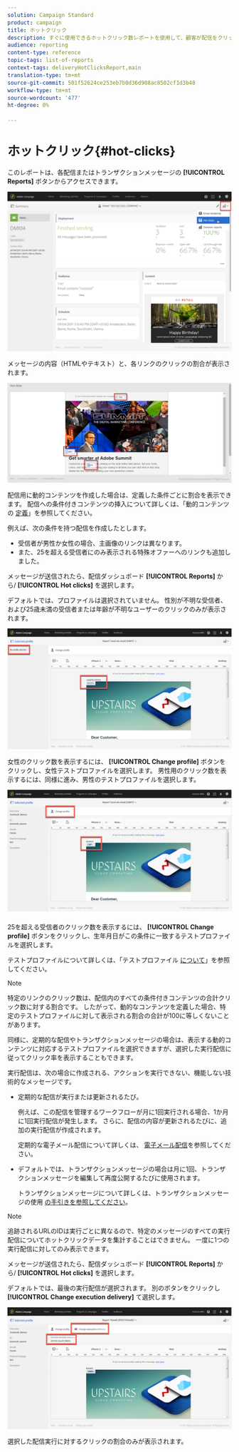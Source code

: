 ```yaml
---
solution: Campaign Standard
product: campaign
title: ホットクリック
description: すぐに使用できるホットクリック数レポートを使用して、顧客が配信をクリックした場所を知ることができます。
audience: reporting
content-type: reference
topic-tags: list-of-reports
context-tags: deliveryHotClicksReport,main
translation-type: tm+mt
source-git-commit: 501f52624ce253eb7b0d36d908ac8502cf1d3b48
workflow-type: tm+mt
source-wordcount: '477'
ht-degree: 0%

---
```



# ホットクリック{#hot-clicks}

このレポートは、各配信またはトランザクションメッセージの **[!UICONTROL Reports]** ボタンからアクセスできます。

![](assets/delivery_reports_hot-clicks_4.png)

メッセージの内容（HTMLやテキスト）と、各リンクのクリックの割合が表示されます。

![](assets/delivery_reports_10.png)

配信用に動的コンテンツを作成した場合は、定義した条件ごとに割合を表示できます。 配信への条件付きコンテンツの挿入について詳しくは、「動的コンテンツの [定義](../../designing/using/personalization.md#defining-dynamic-content-in-an-email)」を参照してください。

例えば、次の条件を持つ配信を作成したとします。

* 受信者が男性か女性の場合、主画像のリンクは異なります。
* また、25を超える受信者にのみ表示される特殊オファーへのリンクも追加しました。

メッセージが送信されたら、配信ダッシュボード **[!UICONTROL Reports]** から/ **[!UICONTROL Hot clicks]** を選択します。

デフォルトでは、プロファイルは選択されていません。 性別が不明な受信者、および25歳未満の受信者または年齢が不明なユーザーのクリックのみが表示されます。

![](assets/delivery_reports_hot-clicks_1.png)

女性のクリック数を表示するには、 **[!UICONTROL Change profile]** ボタンをクリックし、女性テストプロファイルを選択します。 男性用のクリック数を表示するには、同様に進み、男性のテストプロファイルを選択します。

![](assets/delivery_reports_hot-clicks_2.png)

25を超える受信者のクリック数を表示するには、 **[!UICONTROL Change profile]** ボタンをクリックし、生年月日がこの条件に一致するテストプロファイルを選択します。

テストプロファイルについて詳しくは、「テストプロファイル [について](../../audiences/using/managing-test-profiles.md)」を参照してください。

>[!NOTE]
>
>特定のリンクのクリック数は、配信内のすべての条件付きコンテンツの合計クリック数に対する割合です。 したがって、動的なコンテンツを定義した場合、特定のテストプロファイルに対して表示される割合の合計が100に等しくないことがあります。

同様に、定期的な配信やトランザクションメッセージの場合は、表示する動的コンテンツに対応するテストプロファイルを選択できますが、選択した実行配信に従ってクリック率を表示することもできます。

実行配信は、次の場合に作成される、アクションを実行できない、機能しない技術的なメッセージです。

* 定期的な配信が実行または更新されるたび。

   例えば、この配信を管理するワークフローが月に1回実行される場合、1か月に1回実行配信が発生します。 さらに、配信の内容が更新されるたびに、追加の実行配信が作成されます。

   定期的な電子メール配信について詳しくは、 [電子メール配信](../../automating/using/email-delivery.md)を参照してください。

* デフォルトでは、トランザクションメッセージの場合は月に1回、トランザクションメッセージを編集して再度公開するたびに使用されます。

   トランザクションメッセージについて詳しくは、トランザクションメッセージの使用 [の手引きを参照してください](../../channels/using/getting-started-with-transactional-msg.md)。

>[!NOTE]
>
>追跡されるURLのIDは実行ごとに異なるので、特定のメッセージのすべての実行配信についてホットクリックデータを集計することはできません。 一度に1つの実行配信に対してのみ表示できます。

メッセージが送信されたら、配信ダッシュボード **[!UICONTROL Reports]** から/ **[!UICONTROL Hot clicks]** を選択します。

デフォルトでは、最後の実行配信が選択されます。 別のボタンをクリックし **[!UICONTROL Change execution delivery]** て選択します。

![](assets/delivery_reports_hot-clicks_3.png)

選択した配信実行に対するクリックの割合のみが表示されます。
